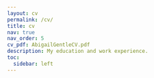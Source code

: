 ```yaml
---
layout: cv
permalink: /cv/
title: cv
nav: true
nav_order: 5
cv_pdf: AbigailGentleCV.pdf
description: My education and work experience.
toc:
  sidebar: left
---
```

